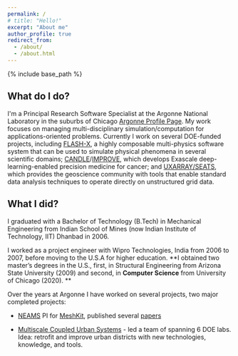 ```yaml
---
permalink: /
# title: "Hello!"
excerpt: "About me"
author_profile: true
redirect_from:
  - /about/
  - /about.html
---
```


{% include base_path %}

<!--Welcome to my website[^1] Just here for my CV? You can download that [here](/files/Jain_CV.pdf). 
--!>
<!-- 
Please check out ways to reach me as well as my various other homes on the web in the menu (either to the left or above, depending on your screen resolution) and click the links at the top of the page to check out some of my other experience and work! -->

## What do I do?

<!-- I'm a Principal Research Software Specialist at the Argonne National Laboratory in the suburbs of Chicago. I enjoy interacting with the local junior high and high school students in STEM-related activities. As things get back to normal after the pandemic, I am contributing to the masters program at UChicago, Autumn 2022 grader for [Introduction to Unix Systems](https://mpcs-courses.cs.uchicago.edu/2022-23/autumn/courses/mpcs-51082-1) -->

I'm a Principal Research Software Specialist at the Argonne National Laboratory in the suburbs of Chicago [Argonne Profile Page](https://www.anl.gov/profile/rajeev-jain). My work focuses on managing multi-disciplinary simulation/computation for applications-oriented problems. Currently I work on several DOE-funded projects, including [FLASH-X](https://flash-x.org/), a highly composable multi-physics software system that can be used to simulate physical phenomena in several scientific domains; [CANDLE](https://ecp-candle.github.io/Candle/)/[IMPROVE](https://jdacs4c-improve.github.io/docs/), which develops Exascale deep-learning-enabled precision medicine for cancer; and [UXARRAY/SEATS](https://github.com/UXARRAY/uxarray/), which provides the geoscience community with tools that enable standard data analysis techniques to operate directly on unstructured grid data.

<!-- `As things get back to normal after the pandemic, I am contributing to my alma mater, the masters program [MPCS](https://masters.cs.uchicago.edu/) at UChicago, Autumn 2022 grader for [Introduction to Unix Systems](http://people.cs.uchicago.edu/~lamonts/classes/mpcs51082/index.html).  -->
<!-- Over the years I have contributed to software products in a variety of fields from AI, Urban, Nuclear, Climate, Astrophysics and even Cancer, the common theme tying all these broad topics is computation, simulation and optimization. I am interested in developing/managing multi-disciplinary complex applications-oriented projects, software development and blockchain.  -->

<!-- I enjoy interacting with the local junior high and high school students in STEM-related activities.  -->
## What I did?

I graduated with a Bachelor of Technology (B.Tech) in Mechanical Engineering from Indian School of Mines (now Indian Institute of Technology, IIT) Dhanbad in 2006.

I worked as a project engineer with Wipro Technologies, India from 2006 to 2007, before moving to the U.S.A for higher education. **I obtained two master’s degrees in the U.S., first, in Structural Engineering from Arizona State University (2009) and second, in **Computer Science** from University of Chicago (2020). 
**

Over the years at Argonne I have worked on several projects, two major completed projects:

- [NEAMS](https://neams.inl.gov/) PI for [MeshKit](https://www.osti.gov/biblio/1224960), published several [papers](https://www.researchgate.net/publication/285446364_Scalable_Mesh_Generation_for_HPC_Applications)
  
- [Multiscale Coupled Urban Systems](https://www.tandfonline.com/doi/abs/10.1080/19401493.2018.1534275) - led a team of spanning 6 DOE labs. Idea: retrofit and improve urban districts with new technologies, knowledge, and tools.


<!-- #### About this site -->
<!-- <font size="8">
</font> -->
<!-- This website is powered by the [academicpages template](https://github.com/academicpages/academicpages.github.io) and hosted on GitHub Pages. [GitHub Pages](https://pages.github.com) is a free service in which websites are built and hosted from code and data stored in a GitHub repository, automatically updating when a new commit is made to the respository. This template was forked from the [Minimal Mistakes Jekyll Theme](https://mmistakes.github.io/minimal-mistakes/) created by Michael Rose, and then extended to support the kinds of content that academics have. You can fork [this repository](https://github.com/academicpages/academicpages.github.io) right now, modify the configuration and markdown files, add your own PDFs and other content, and have your own site for free, with no ads! -->
